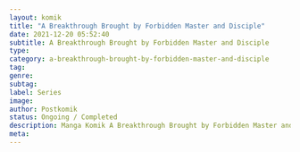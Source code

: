 ```yaml
---
layout: komik
title: "A Breakthrough Brought by Forbidden Master and Disciple"
date: 2021-12-20 05:52:40
subtitle: A Breakthrough Brought by Forbidden Master and Disciple
type: 
category: a-breakthrough-brought-by-forbidden-master-and-disciple
tag: 
genre: 
subtag: 
label: Series
image: 
author: Postkomik
status: Ongoing / Completed
description: Manga Komik A Breakthrough Brought by Forbidden Master and Disciple | Bahasa Indonesia
meta: 
---
```

